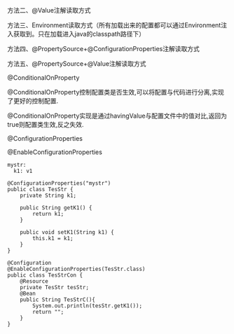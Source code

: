 方法二、@Value注解读取方式

方法三、Environment读取方式（所有加载出来的配置都可以通过Environment注入获取到。只在加载进入java的classpath路径下）

方法四、@PropertySource+@ConfigurationProperties注解读取方式

方法五、@PropertySource+@Value注解读取方式





@ConditionalOnProperty

@ConditionalOnProperty控制配置类是否生效,可以将配置与代码进行分离,实现了更好的控制配置.

@ConditionalOnProperty实现是通过havingValue与配置文件中的值对比,返回为true则配置类生效,反之失效.



@ConfigurationProperties

@EnableConfigurationProperties

```
mystr:
  k1: v1
```

```
@ConfigurationProperties("mystr")
public class TesStr {
    private String k1;

    public String getK1() {
        return k1;
    }

    public void setK1(String k1) {
        this.k1 = k1;
    }
}
```

```
@Configuration
@EnableConfigurationProperties(TesStr.class)
public class TesStrCon {
    @Resource
    private TesStr tesStr;
    @Bean
    public String TesStrC(){
        System.out.println(tesStr.getK1());
        return "";
    }
}
```

